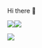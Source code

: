 Hi there 👋

<img src="https://img.shields.io/badge/iOS-000000?style=for-the-badge&logo=iOS&logoColor=white"/><img src="https://img.shields.io/badge/Swift-FA7343?style=for-the-badge&logo=Swift&logoColor=white">

<img src="https://img.shields.io/badge/kngwk.bsns@gmail.com-EA4335?style=for-the-badge&logo=Gmail&logoColor=white"/>




<!--
**kvngwxxk/kvngwxxk** is a ✨ _special_ ✨ repository because its `README.md` (this file) appears on your GitHub profile.

Here are some ideas to get you started:

- 🔭 I’m currently working on ...
- 🌱 I’m currently learning ...
- 👯 I’m looking to collaborate on ...
- 🤔 I’m looking for help with ...
- 💬 Ask me about ...
- 📫 How to reach me: ...
- 😄 Pronouns: ...
- ⚡ Fun fact: ...
-->
